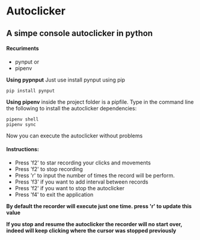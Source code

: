 # Autoclicker

## A simpe console autoclicker in python

#### Recuriments
- pynput or
- pipenv

**Using pypnput**
Just use install pynput using pip
```
pip install pynput
```

**Using pipenv**
inside the project folder is a pipfile. Type in the command line the following to install the autoclicker dependencies:
```
pipenv shell
pipenv sync
```
Now you can execute the autoclicker without problems

#### Instructions:
- Press 'f2' to star recording your clicks and movements
- Press 'f2' to stop recording
- Press 'r' to input the number of times the record will be perform.
- Press 'f3' if you want to add interval between records
- Press 'f2' if you want to stop the autoclicker
- Press 'f4' to exit the application

**By default the recorder will execute just one time. press 'r' to update this value**

**If you stop and resume the autoclicker the recorder will no start over, indeed will keep clicking where the cursor was stopped previously**
